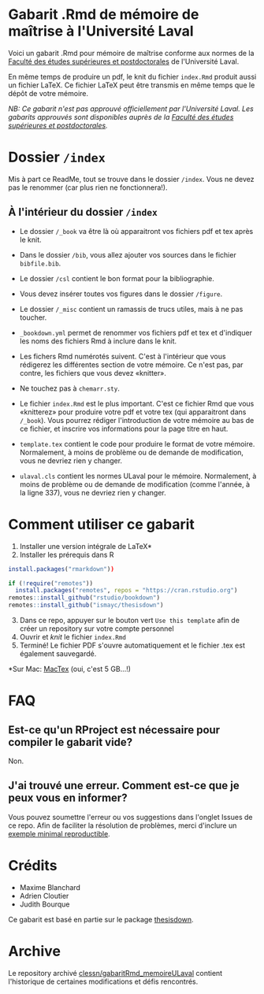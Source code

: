 # Gabarit .Rmd de mémoire de maîtrise à l'Université Laval

Voici un gabarit .Rmd pour mémoire de maîtrise conforme aux normes de la [Faculté des études supérieures et postdoctorales](https://www.fesp.ulaval.ca/memoires-et-theses) de l'Université Laval.

En même temps de produire un pdf, le knit du fichier `index.Rmd` produit aussi un fichier LaTeX. Ce fichier LaTeX peut être transmis en même temps que le dépôt de votre mémoire.

*NB: Ce gabarit n'est pas approuvé officiellement par l'Université Laval. Les gabarits approuvés sont disponibles auprès de la [Faculté des études supérieures et postdoctorales](https://www.fesp.ulaval.ca/memoires-et-theses).*

# Dossier `/index`

Mis à part ce ReadMe, tout se trouve dans le dossier `/index`. Vous ne devez pas le renommer (car plus rien ne fonctionnera!).

## À l'intérieur du dossier `/index`

* Le dossier `/_book` va être là où apparaitront vos fichiers pdf et tex après le knit.

* Dans le dossier `/bib`, vous allez ajouter vos sources dans le fichier `bibfile.bib`.

* Le dossier `/csl` contient le bon format pour la bibliographie.

* Vous devez insérer toutes vos figures dans le dossier `/figure`.

* Le dossier `/_misc` contient un ramassis de trucs utiles, mais à ne pas toucher.

* `_bookdown.yml` permet de renommer vos fichiers pdf et tex et d'indiquer les noms des fichiers Rmd à inclure dans le knit.

* Les fichers Rmd numérotés suivent. C'est à l'intérieur que vous rédigerez les différentes section de votre mémoire. Ce n'est pas, par contre, les fichiers que vous devez «knitter».

* Ne touchez pas à `chemarr.sty`.

* Le fichier `index.Rmd` est le plus important. C'est ce fichier Rmd que vous «knitterez» pour produire votre pdf et votre tex (qui apparaitront dans `/_book`). Vous pourrez rédiger l'introduction de votre mémoire au bas de ce fichier, et inscrire vos informations pour la page titre en haut.

* `template.tex` contient le code pour produire le format de votre mémoire. Normalement, à moins de problème ou de demande de modification, vous ne devriez rien y changer.

* `ulaval.cls` contient les normes ULaval pour le mémoire. Normalement, à moins de problème ou de demande de modification (comme l'année, à la ligne 337), vous ne devriez rien y changer.

# Comment utiliser ce gabarit

1. Installer une version intégrale de LaTeX*
2. Installer les prérequis dans R

```R
install.packages("rmarkdown"))

if (!require("remotes")) 
  install.packages("remotes", repos = "https://cran.rstudio.org")
remotes::install_github("rstudio/bookdown")
remotes::install_github("ismayc/thesisdown")
```

3. Dans ce repo, appuyer sur le bouton vert `Use this template` afin de créer un repository sur votre compte personnel
4. Ouvrir et *knit* le fichier `index.Rmd`
5. Terminé! Le fichier PDF s'ouvre automatiquement et le fichier .tex est également sauvegardé.

*Sur Mac: [MacTex](https://tug.org/mactex/) (oui, c'est 5 GB...!)

# FAQ

## Est-ce qu'un RProject est nécessaire pour compiler le gabarit vide?

Non.

## J'ai trouvé une erreur. Comment est-ce que je peux vous en informer?

Vous pouvez soumettre l'erreur ou vos suggestions dans l'onglet Issues de ce repo. Afin de faciliter la résolution de problèmes, merci d'inclure un [exemple minimal reproductible](https://reprex.tidyverse.org/articles/reprex-dos-and-donts.html).

# Crédits

* Maxime Blanchard
* Adrien Cloutier
* Judith Bourque

Ce gabarit est basé en partie sur le package [thesisdown](https://github.com/ismayc/thesisdown).

# Archive

Le repository archivé [clessn/gabaritRmd_memoireULaval](https://github.com/clessn/gabaritRmd_memoireULaval) contient l'historique de certaines modifications et défis rencontrés.
